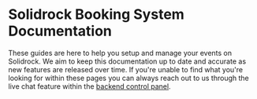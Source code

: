 # Solidrock Booking System Documentation

These guides are here to help you setup and manage your events on Solidrock. We aim to keep this documentation up to date and accurate as new features are released over time. If you're unable to find what you're looking for within these pages you can always reach out to us through the live chat feature within the [backend control panel](https://events.solidrock.io/admin).
